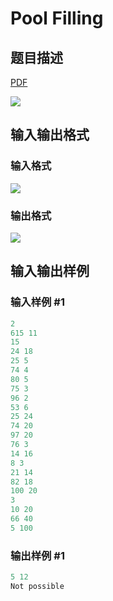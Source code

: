 # Pool Filling

## 题目描述

[problemUrl]: https://uva.onlinejudge.org/index.php?option=com_onlinejudge&Itemid=8&category=878&page=show_problem&problem=5165

[PDF](https://uva.onlinejudge.org/external/132/p13242.pdf)

![](https://cdn.luogu.com.cn/upload/vjudge_pic/UVA13242/dfd938ec8131dff2abe8b19a64f005594c516de8.png)

## 输入输出格式

### 输入格式

![](https://cdn.luogu.com.cn/upload/vjudge_pic/UVA13242/449f66bb07c76a65cdcce37a2f6320868228fc00.png)

### 输出格式

![](https://cdn.luogu.com.cn/upload/vjudge_pic/UVA13242/3bbe8bc9ba038726f12946c9d140158bb67e7a60.png)

## 输入输出样例

### 输入样例 #1

```cpp
2
615 11
15
24 18
25 5
74 4
80 5
75 3
96 2
53 6
25 24
74 20
97 20
76 3
14 16
8 3
21 14
82 18
100 20
3
10 20
66 40
5 100
```


### 输出样例 #1

```cpp
5 12
Not possible
```


